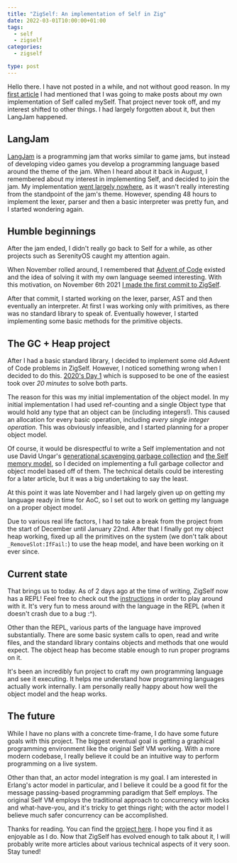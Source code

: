 ```yaml
---
title: "ZigSelf: An implementation of Self in Zig"
date: 2022-03-01T10:00:00+01:00
tags:
  - self
  - zigself
categories:
  - zigself

type: post
---
```


Hello there. I have not posted in a while, and not without good reason. In my
[first article](/posts/a-tour-of-self/) I had mentioned that I was going to make
posts about my own implementation of Self called mySelf. That project never took
off, and my interest shifted to other things. I had largely forgotten about it,
but then LangJam happened.

## LangJam

[LangJam](https://github.com/langjam/langjam) is a programming jam that works
similar to game jams, but instead of developing video games you develop a
programming language based around the theme of the jam. When I heard about it
back in August, I remembered about my interest in implementing Self, and decided
to join the jam. My implementation [went largely nowhere](https://github.com/langjam/jam0001/blob/main/TeamDailyDose),
as it wasn't really interesting from the standpoint of the jam's theme. However,
spending 48 hours to implement the lexer, parser and then a basic interpreter
was pretty fun, and I started wondering again.

## Humble beginnings

After the jam ended, I didn't really go back to Self for a while, as other
projects such as SerenityOS caught my attention again.

When November rolled around, I remembered that
[Advent of Code](https://adventofcode.com/) existed and the idea of solving it
with my own language seemed interesting. With this motivation, on November 6th
2021 [I made the first commit to ZigSelf](https://github.com/sin-ack/zigself/commit/0869adc2d36804ebffe2e94c1e80ed7a98f637e2).

After that commit, I started working on the lexer, parser, AST and then
eventually an interpreter. At first I was working only with primitives, as there
was no standard library to speak of. Eventually however, I started implementing
some basic methods for the primitive objects.

## The GC + Heap project

After I had a basic standard library, I decided to implement some old Advent of
Code problems in ZigSelf. However, I noticed something wrong when I decided to
do this. [2020's Day 1](https://adventofcode.com/2020/day/1) which is supposed
to be one of the easiest took over _20 minutes_ to solve both parts.

The reason for this was my initial implementation of the object model. In my
initial implementation I had used ref-counting and a single Object type that
would hold any type that an object can be (including integers!). This caused an
allocation for every basic operation, including _every single integer
operation_. This was obviously infeasible, and I started planning for a proper
object model.

Of course, it would be disrespectful to write a Self implementation and not use
David Ungar's [generational scavenging garbage
collection](https://people.cs.umass.edu/~emery/classes/cmpsci691s-fall2004/papers/p157-ungar.pdf)
and [the Self memory
model](https://raw.githubusercontent.com/russellallen/self/master/docs/papers/implementation.pdf),
so I decided on implementing a full garbage collector and object model based off
of them. The technical details could be interesting for a later article, but it
was a big undertaking to say the least.

At this point it was late November and I had largely given up on getting my
language ready in time for AoC, so I set out to work on getting my language on a
proper object model.

Due to various real life factors, I had to take a break from the project from
the start of December until January 22nd. After that I finally got my object
heap working, fixed up all the primitives on the system (we don't talk about
`_RemoveSlot:IfFail:`) to use the heap model, and have been working on it ever
since.

## Current state

That brings us to today. As of 2 days ago at the time of writing, ZigSelf now
has a REPL! Feel free to check out the
[instructions](https://github.com/sin-ack/zigself#building-zigself) in order to
play around with it. It's very fun to mess around with the language in the REPL
(when it doesn't crash due to a bug :^).

Other than the REPL, various parts of the language have improved substantially.
There are some basic system calls to open, read and write files, and the
standard library contains objects and methods that one would expect. The object
heap has become stable enough to run proper programs on it.

It's been an incredibly fun project to craft my own programming language and see
it executing. It helps me understand how programming languages actually work
internally. I am personally really happy about how well the object model and the
heap works.

## The future

While I have no plans with a concrete time-frame, I do have some future goals
with this project. The biggest eventual goal is getting a graphical programming
environment like the original Self VM working. With a more modern codebase, I
really believe it could be an intuitive way to perform programming on a live
system.

Other than that, an actor model integration is my goal. I am interested in
Erlang's actor model in particular, and I believe it could be a good fit for the
message passing-based programming paradigm that Self employs. The original Self
VM employs the traditional approach to concurrency with locks and what-have-you,
and it's tricky to get things right; with the actor model I believe much safer
concurrency can be accomplished.

Thanks for reading. You can find the [project here](https://github.com/sin-ack/zigself).
I hope you find it as enjoyable as I do. Now that ZigSelf has evolved enough to
talk about it, I will probably write more articles about various technical
aspects of it very soon. Stay tuned!
